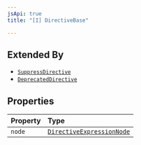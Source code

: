 ```yaml
---
jsApi: true
title: "[I] DirectiveBase"

---
```

## Extended By

- [`SuppressDirective`](Interface.SuppressDirective.md)
- [`DeprecatedDirective`](Interface.DeprecatedDirective.md)

## Properties

| Property | Type |
| :------ | :------ |
| `node` | [`DirectiveExpressionNode`](Interface.DirectiveExpressionNode.md) |
